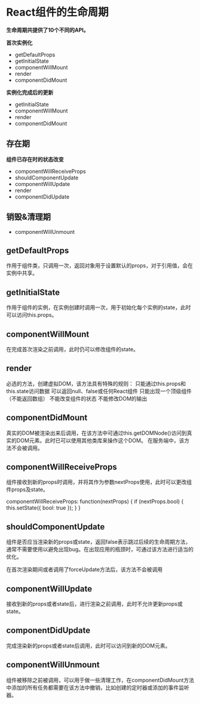 # React组件的生命周期

**生命周期共提供了10个不同的API。**

**首次实例化**

- getDefaultProps 
- getInitialState 
- componentWillMount 
- render   
- componentDidMount

**实例化完成后的更新**
- getInitialState
- componentWillMount
- render
- componentDidMount

存在期
---
**组件已存在时的状态改变**
- componentWillReceiveProps
- shouldComponentUpdate
- componentWillUpdate
- render
- componentDidUpdate


销毁&清理期
------
- componentWillUnmount


## getDefaultProps
作用于组件类，只调用一次，返回对象用于设置默认的props，对于引用值，会在实例中共享。

## getInitialState
作用于组件的实例，在实例创建时调用一次，用于初始化每个实例的state，此时可以访问this.props。

## componentWillMount
在完成首次渲染之前调用，此时仍可以修改组件的state。

## render
必选的方法，创建虚拟DOM，该方法具有特殊的规则：
只能通过this.props和this.state访问数据
可以返回null、false或任何React组件
只能出现一个顶级组件（不能返回数组）
不能改变组件的状态
不能修改DOM的输出

## componentDidMount
真实的DOM被渲染出来后调用，在该方法中可通过this.getDOMNode()访问到真实的DOM元素。此时已可以使用其他类库来操作这个DOM。
在服务端中，该方法不会被调用。

## componentWillReceiveProps

组件接收到新的props时调用，并将其作为参数nextProps使用，此时可以更改组件props及state。

componentWillReceiveProps: function(nextProps) {
if (nextProps.bool) {
this.setState({
    bool: true
});
}
}

## shouldComponentUpdate

组件是否应当渲染新的props或state，返回false表示跳过后续的生命周期方法，通常不需要使用以避免出现bug。在出现应用的瓶颈时，可通过该方法进行适当的优化。

在首次渲染期间或者调用了forceUpdate方法后，该方法不会被调用

## componentWillUpdate

接收到新的props或者state后，进行渲染之前调用，此时不允许更新props或state。

## componentDidUpdate

完成渲染新的props或者state后调用，此时可以访问到新的DOM元素。

## componentWillUnmount

组件被移除之前被调用，可以用于做一些清理工作，在componentDidMount方法中添加的所有任务都需要在该方法中撤销，比如创建的定时器或添加的事件监听器。